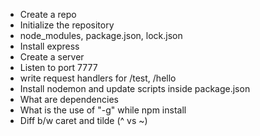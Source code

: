 - Create a repo
- Initialize the repository
- node_modules, package.json, lock.json
- Install express
- Create a server
- Listen to port 7777
- write request handlers for /test, /hello
- Install nodemon and update scripts inside package.json
- What are dependencies
- What is the use of "-g" while npm install
- Diff b/w caret and tilde (^ vs ~)

